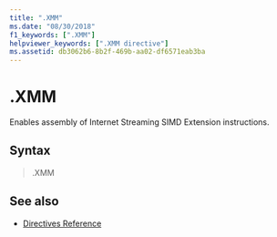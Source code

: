 ```yaml
---
title: ".XMM"
ms.date: "08/30/2018"
f1_keywords: [".XMM"]
helpviewer_keywords: [".XMM directive"]
ms.assetid: db3062b6-8b2f-469b-aa02-df6571eab3ba
---
```

# .XMM

Enables assembly of Internet Streaming SIMD Extension instructions.

## Syntax

> .XMM

## See also

- [Directives Reference](../../assembler/masm/directives-reference.md)
